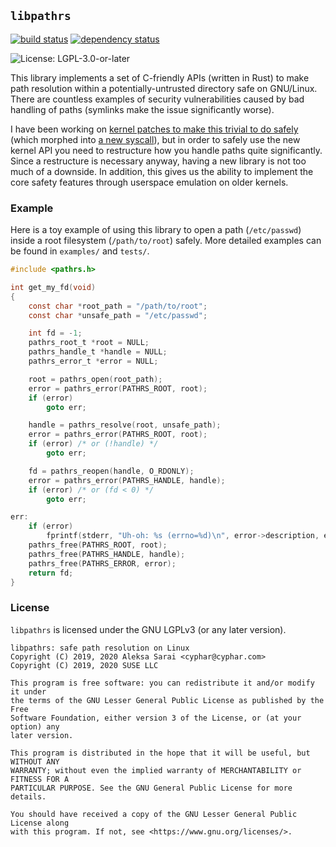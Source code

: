 ## `libpathrs` ##

[![build status](https://travis-ci.org/openSUSE/libpathrs.svg?branch=master)](https://travis-ci.org/openSUSE/libpathrs)
[![dependency status](https://deps.rs/repo/github/openSUSE/libpathrs/status.svg)](https://deps.rs/repo/github/openSUSE/libpathrs)

![License: LGPL-3.0-or-later](https://img.shields.io/github/license/openSUSE/libpathrs.svg)

This library implements a set of C-friendly APIs (written in Rust) to make path
resolution within a potentially-untrusted directory safe on GNU/Linux. There
are countless examples of security vulnerabilities caused by bad handling of
paths (symlinks make the issue significantly worse).

I have been working on [kernel patches to make this trivial to do
safely][lwn-atflags] (which morphed into [a new syscall][lwn-openat2]), but in
order to safely use the new kernel API you need to restructure how you handle
paths quite significantly. Since a restructure is necessary anyway, having a
new library is not too much of a downside. In addition, this gives us the
ability to implement the core safety features through userspace emulation on
older kernels.

[lwn-atflags]: https://lwn.net/Articles/767547/
[lwn-openat2]: https://lwn.net/Articles/796868/

### Example ###

Here is a toy example of using this library to open a path (`/etc/passwd`)
inside a root filesystem (`/path/to/root`) safely. More detailed examples can
be found in `examples/` and `tests/`.

```c
#include <pathrs.h>

int get_my_fd(void)
{
	const char *root_path = "/path/to/root";
	const char *unsafe_path = "/etc/passwd";

	int fd = -1;
	pathrs_root_t *root = NULL;
	pathrs_handle_t *handle = NULL;
	pathrs_error_t *error = NULL;

	root = pathrs_open(root_path);
	error = pathrs_error(PATHRS_ROOT, root);
	if (error)
		goto err;

	handle = pathrs_resolve(root, unsafe_path);
	error = pathrs_error(PATHRS_ROOT, root);
	if (error) /* or (!handle) */
		goto err;

	fd = pathrs_reopen(handle, O_RDONLY);
	error = pathrs_error(PATHRS_HANDLE, handle);
	if (error) /* or (fd < 0) */
		goto err;

err:
	if (error)
		fprintf(stderr, "Uh-oh: %s (errno=%d)\n", error->description, error->saved_errno);
	pathrs_free(PATHRS_ROOT, root);
	pathrs_free(PATHRS_HANDLE, handle);
	pathrs_free(PATHRS_ERROR, error);
	return fd;
}
```

### License ###

`libpathrs` is licensed under the GNU LGPLv3 (or any later version).

```
libpathrs: safe path resolution on Linux
Copyright (C) 2019, 2020 Aleksa Sarai <cyphar@cyphar.com>
Copyright (C) 2019, 2020 SUSE LLC

This program is free software: you can redistribute it and/or modify it under
the terms of the GNU Lesser General Public License as published by the Free
Software Foundation, either version 3 of the License, or (at your option) any
later version.

This program is distributed in the hope that it will be useful, but WITHOUT ANY
WARRANTY; without even the implied warranty of MERCHANTABILITY or FITNESS FOR A
PARTICULAR PURPOSE. See the GNU General Public License for more details.

You should have received a copy of the GNU Lesser General Public License along
with this program. If not, see <https://www.gnu.org/licenses/>.
```
